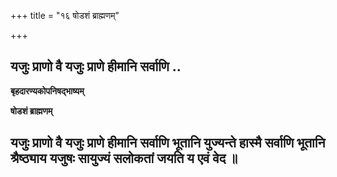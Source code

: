 +++
title = "१६ षोडशं ब्राह्मणम्"

+++


## यजुः प्राणो वै यजुः प्राणे हीमानि सर्वाणि ..

**बृहदारण्यकोपनिषद्भाष्यम्**

**षोडशं ब्राह्मणम्**

## यजुः प्राणो वै यजुः प्राणे हीमानि सर्वाणि भूतानि युज्यन्ते हास्मै सर्वाणि भूतानि श्रैष्ठ्याय यजुषः सायुज्यं सलोकतां जयति य एवं वेद ॥

